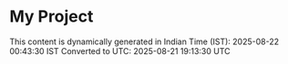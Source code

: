 # My Project

This content is dynamically generated in Indian Time (IST): 2025-08-22 00:43:30 IST
Converted to UTC: 2025-08-21 19:13:30 UTC

